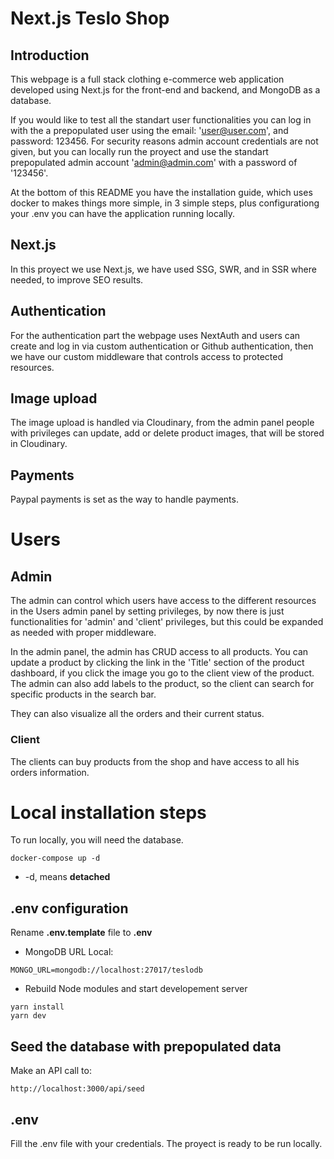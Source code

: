 # Next.js Teslo Shop

## Introduction

This webpage is a full stack clothing e-commerce web application developed using Next.js for the front-end and backend, and MongoDB as a database.

If you would like to test all the standart user functionalities you can log in with the a prepopulated user using the email: 'user@user.com', and password: 123456. For security reasons admin account credentials are not given, but you can locally run the proyect and use the standart prepopulated admin account 'admin@admin.com' with a password of '123456'.

At the bottom of this README you have the installation guide, which uses docker to makes things more simple, in 3 simple steps, plus configurationg your .env you can have the application running locally.

## Next.js

In this proyect we use Next.js, we have used SSG, SWR, and in SSR where needed, to improve SEO results.

## Authentication

For the authentication part the webpage uses NextAuth and users can create and log in via custom authentication or Github authentication, then we have our custom middleware that controls access to protected resources.

## Image upload

The image upload is handled via Cloudinary, from the admin panel people with privileges can update, add or delete product images, that will be stored in Cloudinary.

## Payments

Paypal payments is set as the way to handle payments.

# Users

## Admin

The admin can control which users have access to the different resources in the Users admin panel by setting privileges, by now there is just functionalities for 'admin' and 'client' privileges, but this could be expanded as needed with proper middleware.

In the admin panel, the admin has CRUD access to all products. You can update a product by clicking the link in the 'Title' section of the product dashboard, if you click the image you go to the client view of the product. The admin can also add labels to the product, so the client can search for specific products in the search bar.

They can also visualize all the orders and their current status.

### Client

The clients can buy products from the shop and have access to all his orders information.

# Local installation steps

To run locally, you will need the database.

```
docker-compose up -d
```

- -d, means **detached**

## .env configuration

Rename **.env.template** file to **.env**

- MongoDB URL Local:

```
MONGO_URL=mongodb://localhost:27017/teslodb
```

- Rebuild Node modules and start developement server

```
yarn install
yarn dev
```

## Seed the database with prepopulated data

Make an API call to:

```
http://localhost:3000/api/seed
```

## .env

Fill the .env file with your credentials. The proyect is ready to be run locally.

